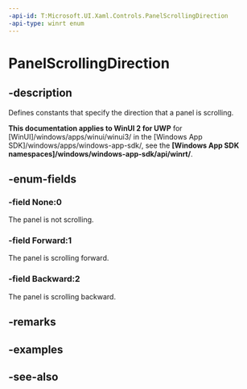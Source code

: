 ```yaml
---
-api-id: T:Microsoft.UI.Xaml.Controls.PanelScrollingDirection
-api-type: winrt enum
---
```


<!-- Enumeration syntax
public enum Windows.UI.Xaml.Controls.PanelScrollingDirection : int
-->

# PanelScrollingDirection

## -description
Defines constants that specify the direction that a panel is scrolling.

**This documentation applies to WinUI 2 for UWP** for [WinUI]/windows/apps/winui/winui3/ in the [Windows App SDK]/windows/apps/windows-app-sdk/, see the **[Windows App SDK namespaces]/windows/windows-app-sdk/api/winrt/**.

## -enum-fields
### -field None:0
The panel is not scrolling.

### -field Forward:1
The panel is scrolling forward.

### -field Backward:2
The panel is scrolling backward.


## -remarks

## -examples

## -see-also
